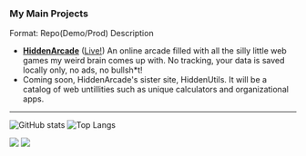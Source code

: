 ### My Main Projects

Format: Repo(Demo/Prod) Description

- **[HiddenArcade](https://github.com/LouisSavoie/hidden-arcade)** ([Live!](https://www.hiddenarcade.net/)) An online arcade filled with all the silly little web games my weird brain comes up with. No tracking, your data is saved locally only, no ads, no bullsh*t!
- Coming soon, HiddenArcade's sister site, HiddenUtils. It will be a catalog of web untillities such as unique calculators and organizational apps.

<!-- In order of complexity, impressiveness, development time, etc. -->

<!-- **[My Portfolio](https://github.com/LouisSavoie/portfolio2)** ([Live!](https://www.louissavoie.com)) Not complex, but a good source of information on projects, links my other accounts/profiles, contact info, and my resume. -->

<!-- ### Featured! -->

<!-- #### Apps -->
<!-- - **[SimpleKarma](https://github.com/LouisSavoie/simple-karma)** ([Live!](https://discord.gg/8FfWyWS3gG)) A Discord bot for awarding and tracking points. Also, my most complex project so far. -->
<!-- - **[rpu](https://github.com/LouisSavoie/rpu)** ([MVP Live!](https://rpu-mvp.herokuapp.com/)) A social network roleplaying game for motivation in real life skill building. Currently in MVP state. -->
<!-- - **[Zed Reaction](https://github.com/LouisSavoie/zed-reaction)** (WIP) A React based zombie survival browser game. -->
<!-- - **[BattleBot](https://github.com/LouisSavoie/battle-bot)** ([MVP Live!](https://discord.gg/8FfWyWS3gG)) A Discord bot for fighting your friends! A Ruby, RSpec, Rubocop, YAML, and TDD practice app. -->
<!-- - **[Omnicalc](https://github.com/LouisSavoie/omnicalc)** ([Live!](https://louissavoie.github.io/omnicalc/)) A set of calculators made with vanilla HTML/CSS/JS plus Bootstrap 5. Made for personal use, but I think they're kind of neat! -->
<!-- - **[KakashiBot](https://github.com/LouisSavoie/kakashi-bot)** (Deployed Ad Hoc) A simple Discord bot written in Go that echos messages. Made for doing e2e testing of other Discord bots. -->

<!-- #### Scripts -->
<!-- - **[YouTube Crossposter](https://github.com/LouisSavoie/youtube-crossposter)** ([Video](https://www.youtube.com/watch?v=ZrnGF_HkO4c)) An app that tracks a YouTube channel and crossposts new videos to social media, currently Reddit. -->
<!-- - **[Create Project](https://github.com/LouisSavoie/create-project)** ([Video](https://www.youtube.com/watch?v=IQeUINk2e2E)) A set of scripts that setup new local and remote repos, connect them, then opens up VSCode. -->
<!-- - **[Puppet Intern Scraper](https://github.com/LouisSavoie/puppet-intern-scaper)** ([Video](https://www.youtube.com/watch?v=lx3SMZlG9ls)) A script that scrapes the [Puppet Jobs Page](https://puppet.com/company/careers/jobs/) for internship listings. -->

<!-- #### Websites
- **[Lorem Ipsum Salon](https://github.com/LouisSavoie/bootstrap5-salon)** ([Live!](https://louissavoie.github.io/bootstrap5-salon/)) An example business website built with Bootstrap 5.
- **[Carl's Coffee Co](https://github.com/LouisSavoie/carls-coffee-co)** ([Live!](https://louissavoie.github.io/carls-coffee-co/)) An example business website built from scratch. Look mom, no bootstrap!
- **[Infinite Monkey Theorem](https://github.com/LouisSavoie/infinite-monkey-theorem)** ([Live!](https://louissavoie.github.io/infinite-monkey-theorem/)) A simple webpage that generates random text. -->

<!-- **[Boltleg](https://github.com/LouisSavoie/boltleg)** A simplified [Puppet Bolt](https://github.com/puppetlabs/bolt) clone. -->

---

![GitHub stats](https://github-readme-stats.vercel.app/api?username=louissavoie&count_private=true&include_all_commits=true&theme=github_dark&show_icons=true&hide_border=true)
![Top Langs](https://github-readme-stats.vercel.app/api/top-langs/?username=louissavoie&theme=github_dark&hide_border=true&layout=compact&langs_count=10)

![](https://komarev.com/ghpvc/?username=louissavoie&color=blue)
![](https://www.codewars.com/users/LouisSavoie/badges/small)
